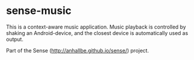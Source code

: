 # sense-music
This is a context-aware music application. Music playback is controlled by shaking an Android-device, and the closest device is automatically used as output.

Part of the Sense (http://anhallbe.github.io/sense/) project.
